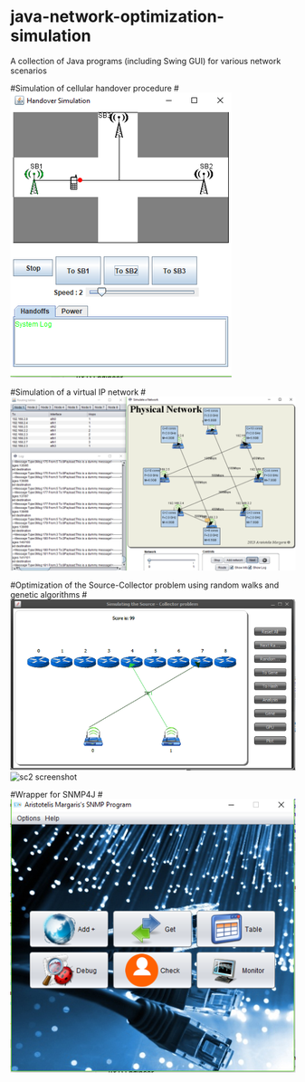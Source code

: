 # java-network-optimization-simulation
A collection of Java programs (including Swing GUI) for various network scenarios

#Simulation of cellular handover procedure
#![handover screenshot](/screenshots/handover.png)

#Simulation of a virtual IP network
#![ip-net screenshot](/screenshots/ip-network.png)

#Optimization of the Source-Collector problem using random walks and genetic algorithms
#![sc1 screenshot](/screenshots/sc-1.png)![sc2 screenshot](/screenshots/sc-2.png")

#Wrapper for SNMP4J
#![snmp screenshot](/screenshots/gui-snmp.png)

